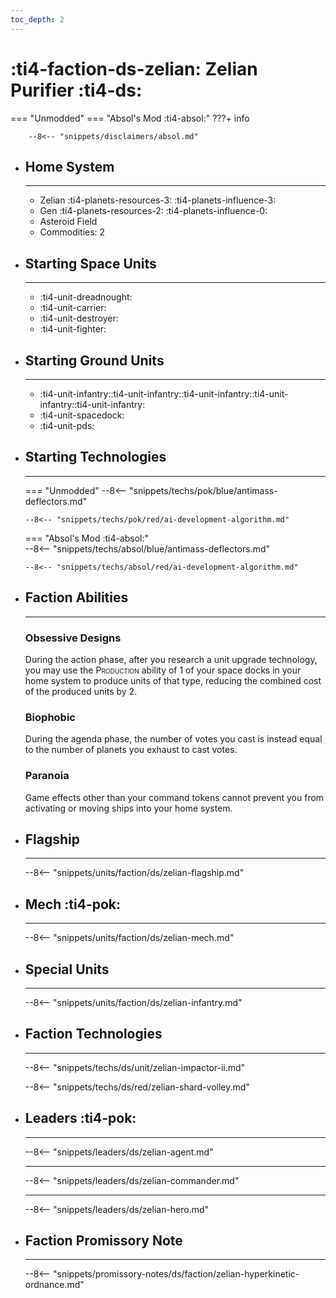 ```yaml
---
toc_depth: 2
---
```


# :ti4-faction-ds-zelian: Zelian Purifier :ti4-ds:
=== "Unmodded"
=== "Absol's Mod :ti4-absol:" 
    ???+ info

        --8<-- "snippets/disclaimers/absol.md"

<div class="grid cards" markdown>

-   ## __Home System__

    ---

    * Zelian :ti4-planets-resources-3: :ti4-planets-influence-3:
    * Gen :ti4-planets-resources-2: :ti4-planets-influence-0:
    * Asteroid Field
    * Commodities: 2

</div>

<div class="grid cards" markdown>

-   ## __Starting Space Units__

    ---

    * :ti4-unit-dreadnought:
    * :ti4-unit-carrier:
    * :ti4-unit-destroyer:
    * :ti4-unit-fighter:

-   ## __Starting Ground Units__

    ---

    * :ti4-unit-infantry::ti4-unit-infantry::ti4-unit-infantry::ti4-unit-infantry::ti4-unit-infantry:
    * :ti4-unit-spacedock:
    * :ti4-unit-pds:

-   ## __Starting Technologies__

    ---
    === "Unmodded"
        --8<-- "snippets/techs/pok/blue/antimass-deflectors.md"

        --8<-- "snippets/techs/pok/red/ai-development-algorithm.md"

    === "Absol's Mod :ti4-absol:"  
        --8<-- "snippets/techs/absol/blue/antimass-deflectors.md"

        --8<-- "snippets/techs/absol/red/ai-development-algorithm.md"

-   ## __Faction Abilities__

    ---
    ### **Obsessive Designs**
    
    During the action phase, after you research a unit upgrade technology, you may use the <span style="font-variant:small-caps;">Production</span> ability of 1 of your space docks in your home system to produce units of that type, reducing the combined cost of the produced units by 2.

    ### **Biophobic**
    
    During the agenda phase, the number of votes you cast is instead equal to the number of planets you exhaust to cast votes.

    ### **Paranoia**
    
    Game effects other than your command tokens cannot prevent you from activating or moving ships into your home system.

-   ## __Flagship__

    ---
    --8<-- "snippets/units/faction/ds/zelian-flagship.md"

-   ## __Mech__ :ti4-pok:

    ---
    --8<-- "snippets/units/faction/ds/zelian-mech.md"

</div>

<div class="grid cards" markdown>

-   ## __Special Units__

    ---
    --8<-- "snippets/units/faction/ds/zelian-infantry.md"

</div>

<div class="grid cards" markdown>

-   ## __Faction Technologies__

    ---

    --8<-- "snippets/techs/ds/unit/zelian-impactor-ii.md"

    --8<-- "snippets/techs/ds/red/zelian-shard-volley.md"


-   ## __Leaders__ :ti4-pok:

    ---
    
    --8<-- "snippets/leaders/ds/zelian-agent.md"

    ---

    --8<-- "snippets/leaders/ds/zelian-commander.md"

    ---

    --8<-- "snippets/leaders/ds/zelian-hero.md"

-   ## __Faction Promissory Note__

    ---
    --8<-- "snippets/promissory-notes/ds/faction/zelian-hyperkinetic-ordnance.md"

</div>
